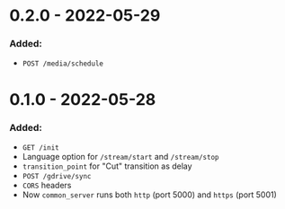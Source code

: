 # 0.2.0 - 2022-05-29
### Added:
 - `POST /media/schedule`

# 0.1.0 - 2022-05-28
### Added:
 - `GET /init`
 - Language option for `/stream/start` and `/stream/stop`
 - `transition_point` for "Cut" transition as delay
 - `POST /gdrive/sync`
 - `CORS` headers
 - Now `common_server` runs both `http` (port 5000) and `https` (port 5001)